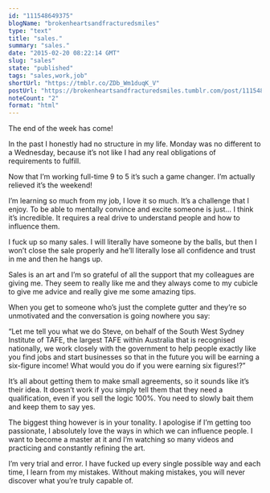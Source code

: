 ```yaml
---
id: "111548649375"
blogName: "brokenheartsandfracturedsmiles"
type: "text"
title: "sales."
summary: "sales."
date: "2015-02-20 08:22:14 GMT"
slug: "sales"
state: "published"
tags: "sales,work,job"
shortUrl: "https://tmblr.co/ZDb_Wm1duqK_V"
postUrl: "https://brokenheartsandfracturedsmiles.tumblr.com/post/111548649375/sales"
noteCount: "2"
format: "html"
---
```


The end of the week has come!

In the past I honestly had no structure in my life. Monday was no different to a Wednesday, because it’s not like I had any real obligations of requirements to fulfill.

Now that I’m working full-time 9 to 5 it’s such a game changer. I’m actually relieved it’s the weekend! 

I’m learning so much from my job, I love it so much. It’s a challenge that I enjoy. To be able to mentally convince and excite someone is just… I think it’s incredible. It requires a real drive to understand people and how to influence them. 

I fuck up so many sales. I will literally have someone by the balls, but then I won’t close the sale properly and he’ll literally lose all confidence and trust in me and then he hangs up. 

Sales is an art and I’m so grateful of all the support that my colleagues are giving me. They seem to really like me and they always come to my cubicle to give me advice and really give me some amazing tips. 

When you get to someone who’s just the complete gutter and they’re so unmotivated and the conversation is going nowhere you say: 

“Let me tell you what we do Steve, on behalf of the South West Sydney Institute of TAFE, the largest TAFE within Australia that is recognised nationally, we work closely with the government to help people exactly like you find jobs and start businesses so that in the future you will be earning a six-figure income! What would you do if you were earning six figures!?”

It’s all about getting them to make small agreements, so it sounds like it’s their idea. It doesn’t work if you simply tell them that they need a qualification, even if you sell the logic 100%. You need to slowly bait them and keep them to say yes.

The biggest thing however is in your tonality. I apologise if I’m getting too passionate, I absolutely love the ways in which we can influence people. I want to become a master at it and I’m watching so many videos and practicing and constantly refining the art. 

I’m very trial and error. I have fucked up every single possible way and each time, I learn from my mistakes. Without making mistakes, you will never discover what you’re truly capable of.